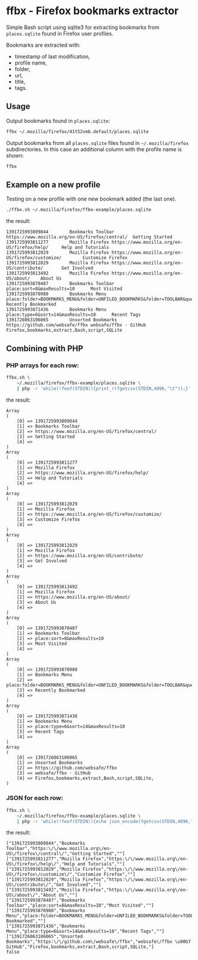 ffbx - Firefox bookmarks extractor
==================================

Simple Bash script using sqlite3 for extracting bookmarks from
`places.sqlite` found in Firefox user profiles.


Bookmarks are extracted with:

 + timestamp of last modification,
 + profile name,
 + folder,
 + url,
 + title,
 + tags.



Usage
-----


Output bookmarks found in `places.sqlite`:

~~~~ bash
ffbx ~/.mozilla/firefox/41t52vmb.default/places.sqlite
~~~~


Output bookmarks from all `places.sqlite` files found
in `~/.mozilla/firefox` subdirectories. In this case
an additional column with the profile name is shown:

~~~~ bash
ffbx
~~~~


Example on a new profile
------------------------

Testing on a new profile with one new bookmark added (the last one).


~~~~ bash
./ffbx.sh ~/.mozilla/firefox/ffbx-example/places.sqlite
~~~~


the result:

~~~~
1391725993809844        Bookmarks Toolbar       https://www.mozilla.org/en-US/firefox/central/  Getting Started
1391725993811277        Mozilla Firefox https://www.mozilla.org/en-US/firefox/help/     Help and Tutorials
1391725993812029        Mozilla Firefox https://www.mozilla.org/en-US/firefox/customize/        Customize Firefox
1391725993812829        Mozilla Firefox https://www.mozilla.org/en-US/contribute/       Get Involved
1391725993813492        Mozilla Firefox https://www.mozilla.org/en-US/about/    About Us
1391725993870487        Bookmarks Toolbar       place:sort=8&maxResults=10      Most Visited
1391725993870988        Bookmarks Menu  place:folder=BOOKMARKS_MENU&folder=UNFILED_BOOKMARKS&folder=TOOLBAR&queryType=1&sort=12&maxResults=10&excludeQueries=1  Recently Bookmarked
1391725993871436        Bookmarks Menu  place:type=6&sort=14&maxResults=10      Recent Tags
1391726063106065        Unsorted Bookmarks      https://github.com/websafe/ffbx websafe/ffbx · GitHub   Firefox,bookmarks,extract,Bash,script,SQLite
~~~~



Combining with PHP
------------------

### PHP arrays for each row:

~~~~ bash
ffbx.sh \
    ~/.mozilla/firefox/ffbx-example/places.sqlite \
    | php -r 'while(!feof(STDIN)){print_r(fgetcsv(STDIN,4096,"\t"));}'
~~~~


the result:

~~~~
Array
(
    [0] => 1391725993809844
    [1] => Bookmarks Toolbar
    [2] => https://www.mozilla.org/en-US/firefox/central/
    [3] => Getting Started
    [4] => 
)
Array
(
    [0] => 1391725993811277
    [1] => Mozilla Firefox
    [2] => https://www.mozilla.org/en-US/firefox/help/
    [3] => Help and Tutorials
    [4] => 
)
Array
(
    [0] => 1391725993812029
    [1] => Mozilla Firefox
    [2] => https://www.mozilla.org/en-US/firefox/customize/
    [3] => Customize Firefox
    [4] => 
)
Array
(
    [0] => 1391725993812829
    [1] => Mozilla Firefox
    [2] => https://www.mozilla.org/en-US/contribute/
    [3] => Get Involved
    [4] => 
)
Array
(
    [0] => 1391725993813492
    [1] => Mozilla Firefox
    [2] => https://www.mozilla.org/en-US/about/
    [3] => About Us
    [4] => 
)
Array
(
    [0] => 1391725993870487
    [1] => Bookmarks Toolbar
    [2] => place:sort=8&maxResults=10
    [3] => Most Visited
    [4] => 
)
Array
(
    [0] => 1391725993870988
    [1] => Bookmarks Menu
    [2] => place:folder=BOOKMARKS_MENU&folder=UNFILED_BOOKMARKS&folder=TOOLBAR&queryType=1&sort=12&maxResults=10&excludeQueries=1
    [3] => Recently Bookmarked
    [4] => 
)
Array
(
    [0] => 1391725993871436
    [1] => Bookmarks Menu
    [2] => place:type=6&sort=14&maxResults=10
    [3] => Recent Tags
    [4] => 
)
Array
(
    [0] => 1391726063106065
    [1] => Unsorted Bookmarks
    [2] => https://github.com/websafe/ffbx
    [3] => websafe/ffbx · GitHub
    [4] => Firefox,bookmarks,extract,Bash,script,SQLite,
)
~~~~



### JSON for each row:


~~~~ bash
ffbx.sh \
    ~/.mozilla/firefox/ffbx-example/places.sqlite \
    | php -r 'while(!feof(STDIN)){echo json_encode(fgetcsv(STDIN,4096,"\t")).PHP_EOL;}'
~~~~


the result:

~~~~
["1391725993809844","Bookmarks Toolbar","https:\/\/www.mozilla.org\/en-US\/firefox\/central\/","Getting Started",""]
["1391725993811277","Mozilla Firefox","https:\/\/www.mozilla.org\/en-US\/firefox\/help\/","Help and Tutorials",""]
["1391725993812029","Mozilla Firefox","https:\/\/www.mozilla.org\/en-US\/firefox\/customize\/","Customize Firefox",""]
["1391725993812829","Mozilla Firefox","https:\/\/www.mozilla.org\/en-US\/contribute\/","Get Involved",""]
["1391725993813492","Mozilla Firefox","https:\/\/www.mozilla.org\/en-US\/about\/","About Us",""]
["1391725993870487","Bookmarks Toolbar","place:sort=8&maxResults=10","Most Visited",""]
["1391725993870988","Bookmarks Menu","place:folder=BOOKMARKS_MENU&folder=UNFILED_BOOKMARKS&folder=TOOLBAR&queryType=1&sort=12&maxResults=10&excludeQueries=1","Recently Bookmarked",""]
["1391725993871436","Bookmarks Menu","place:type=6&sort=14&maxResults=10","Recent Tags",""]
["1391726063106065","Unsorted Bookmarks","https:\/\/github.com\/websafe\/ffbx","websafe\/ffbx \u00b7 GitHub","Firefox,bookmarks,extract,Bash,script,SQLite,"]
false
~~~~
